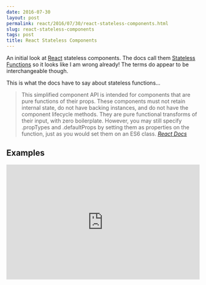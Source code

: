 ```yaml
---
date: 2016-07-30
layout: post
permalink: react/2016/07/30/react-stateless-components.html
slug: react-stateless-components
tags: post
title: React Stateless Components
---
```


An initial look at [React](https://facebook.github.io/react/) stateless components. The docs call them [Stateless Functions](https://facebook.github.io/react/docs/reusable-components.html#stateless-functions) so it looks like I am wrong already! The terms do appear to be interchangeable though.

This is what the docs have to say about stateless functions...

> This simplified component API is intended for components that are pure functions of their props. These components must not retain internal state, do not have backing instances, and do not have the component lifecycle methods. They are pure functional transforms of their input, with zero boilerplate. However, you may still specify .propTypes and .defaultProps by setting them as properties on the function, just as you would set them on an ES6 class.
> <cite><a href="https://facebook.github.io/react/docs/reusable-components.html#stateless-functions">React Docs</a></cite>

## Examples

<iframe height="300" style="width: 100%;" scrolling="no" title="React Stateless Components" src="https://codepen.io/ScottWhittaker/embed/VjBEMB?default-tab=html%2Cresult" frameborder="no" loading="lazy" allowtransparency="true" allowfullscreen="true">
  See the Pen <a href="https://codepen.io/ScottWhittaker/pen/VjBEMB">
  React Stateless Components</a> by Scott Whittaker (<a href="https://codepen.io/ScottWhittaker">@ScottWhittaker</a>)
  on <a href="https://codepen.io">CodePen</a>.
</iframe>
